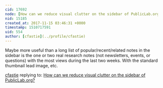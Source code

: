 ```yaml
---
cid: 17692
node: [How can we reduce visual clutter on the sidebar of PublicLab.org?](../notes/warren/11-14-2017/how-can-we-reduce-visual-clutter-on-the-sidebar-of-publiclab-org)
nid: 15185
created_at: 2017-11-15 03:46:31 +0000
timestamp: 1510717591
uid: 554
author: [cfastie](../profile/cfastie)
---
```


Maybe more useful than a long list of popular/recent/related notes in the sidebar is the one or two real research notes (not newsletters, events, or questions) with the most views during the last two weeks. With the standard thumbnail lead image, etc.

[cfastie](../profile/cfastie) replying to: [How can we reduce visual clutter on the sidebar of PublicLab.org?](../notes/warren/11-14-2017/how-can-we-reduce-visual-clutter-on-the-sidebar-of-publiclab-org)

